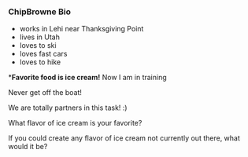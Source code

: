### ChipBrowne Bio

- works in Lehi near Thanksgiving Point
- lives in Utah
- loves to ski
- loves fast cars
- loves to hike

***Favorite food is ice cream!**
Now I am in training

Never get off the boat!

We are totally partners in this task! :)

What flavor of ice cream is your favorite?

If you could create any flavor of ice cream not currently out there, what would it be?
